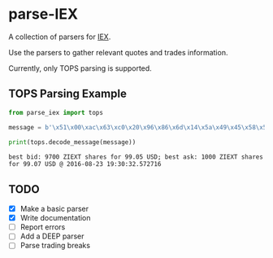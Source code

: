 # parse-IEX
A collection of parsers for [IEX](https://exchange.iex.io/).

Use the parsers to gather relevant quotes and trades information. 

Currently, only TOPS parsing is supported.

## TOPS Parsing Example

```py
from parse_iex import tops

message = b'\x51\x00\xac\x63\xc0\x20\x96\x86\x6d\x14\x5a\x49\x45\x58\x54\x20\x20\x20\xe4\x25\x00\x00\x24\x1d\x0f\x00\x00\x00\x00\x00\xec\x1d\x0f\x00\x00\x00\x00\x00\xe8\x03\x00\x00'
    
print(tops.decode_message(message))
```

```
best bid: 9700 ZIEXT shares for 99.05 USD; best ask: 1000 ZIEXT shares for 99.07 USD @ 2016-08-23 19:30:32.572716
```

## TODO

- [x] Make a basic parser
- [x] Write documentation
- [ ] Report errors
- [ ] Add a DEEP parser
- [ ] Parse trading breaks
